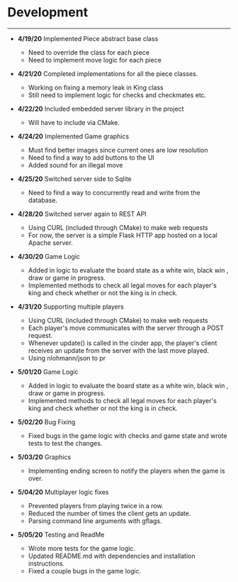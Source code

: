 # Development

---

 - **4/19/20** Implemented Piece abstract base class 
   - Need to override the class for each piece
   - Need to implement move logic for each piece

 - **4/21/20** Completed implementations for all the piece classes.
    - Working on fixing a memory leak in King class
    - Still need to implement logic for checks and checkmates etc.

 - **4/22/20** Included embedded server library in the project
   - Will have to include via CMake.
   
 - **4/24/20** Implemented Game graphics 
   - Must find better images since current ones are low resolution
   - Need to find a way to add buttons to the UI
   - Added sound for an illegal move

 - **4/25/20** Switched server side to Sqlite 
    - Need to find a way to concurrently read and write from the database. 

 - **4/28/20** Switched server again to REST API
    - Using CURL (included through CMake) to make web requests
    - For now, the server is a simple Flask HTTP app hosted on a local Apache
     server.
     
 - **4/30/20** Game Logic
    - Added in logic to evaluate the board state as a white win, black win
    , draw or game in progress.
    - Implemented methods to check all legal moves for each player's king
     and check whether or not the king is in check.

 - **4/31/20** Supporting multiple players
    - Using CURL (included through CMake) to make web requests
    - Each player's move communicates with the server through a POST request.
    - Whenever update() is called in the cinder app, the player's client
     receives an update from the server with the last move played.
    - Using nlohmann/json to pr
 
 - **5/01/20** Game Logic
    - Added in logic to evaluate the board state as a white win, black win
    , draw or game in progress.
    - Implemented methods to check all legal moves for each player's king
     and check whether or not the king is in check.

 - **5/02/20** Bug Fixing 
    - Fixed bugs in the game logic with checks and game state and wrote tests
     to test the changes.
     
 - **5/03/20** Graphics 
    - Implementing ending screen to notify the players when the game is over. 

 - **5/04/20** Multiplayer logic fixes 
    - Prevented players from playing twice in a row.
    - Reduced the number of times the client gets an update.
    - Parsing command line arguments with gflags.
 
 - **5/05/20** Testing and ReadMe
    - Wrote more tests for the game logic.
    - Updated README.md with dependencies and installation instructions.
    - Fixed a couple bugs in the game logic.
  

